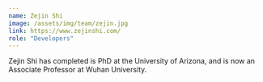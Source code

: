 ```yaml
---
name: Zejin Shi
image: /assets/img/team/zejin.jpg
link: https://www.zejinshi.com/
role: "Developers"
---
```

Zejin Shi has completed is PhD at the University of Arizona, and is now an Associate Professor at Wuhan University.